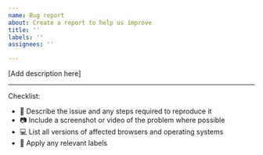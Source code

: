 ```yaml
---
name: Bug report
about: Create a report to help us improve
title: ''
labels: ''
assignees: ''

---
```


[Add description here]

---
Checklist:
- 💁  Describe the issue and any steps required to reproduce it
- 📷  Include a screenshot or video of the problem where possible
- 💻  List all versions of affected browsers and operating systems
- 🚩  Apply any relevant labels
